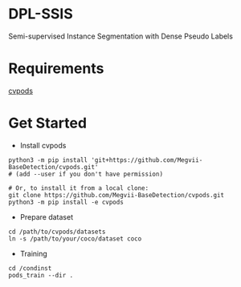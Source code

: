 # DPL-SSIS
Semi-supervised Instance Segmentation with Dense Pseudo Labels
# Requirements
[cvpods](https://github.com/Megvii-BaseDetection/cvpods)
# Get Started
+ Install cvpods
```
python3 -m pip install 'git+https://github.com/Megvii-BaseDetection/cvpods.git'
# (add --user if you don't have permission)

# Or, to install it from a local clone:
git clone https://github.com/Megvii-BaseDetection/cvpods.git
python3 -m pip install -e cvpods

```
+ Prepare dataset
```
cd /path/to/cvpods/datasets
ln -s /path/to/your/coco/dataset coco
```
+ Training
```
cd /condinst
pods_train --dir .

```
